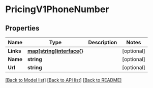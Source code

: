 # PricingV1PhoneNumber

## Properties

Name | Type | Description | Notes
------------ | ------------- | ------------- | -------------
**Links** | [**map[string]interface{}**](.md) |  | [optional] 
**Name** | **string** |  | [optional] 
**Url** | **string** |  | [optional] 

[[Back to Model list]](../README.md#documentation-for-models) [[Back to API list]](../README.md#documentation-for-api-endpoints) [[Back to README]](../README.md)


